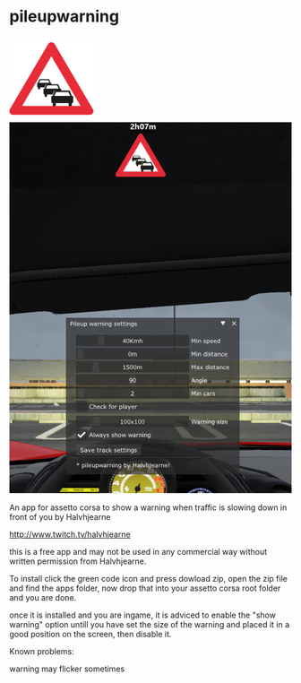 # pileupwarning

<img src="https://github.com/Halvhjearne/pileupwarning/blob/master/apps/lua/pileupwarning/pileup.png?raw=true" title="tempscreenshot" width="150">
<img src="https://github.com/Halvhjearne/pileupwarning/blob/main/screenshot.PNG?raw=true" title="tempscreenshot">

An app for assetto corsa to show a warning when traffic is slowing down in front of you by Halvhjearne

http://www.twitch.tv/halvhjearne

this is a free app and may not be used in any commercial way without written permission from Halvhjearne.

To install click the green code icon and press dowload zip, open the zip file and find the apps folder, now drop that into your assetto corsa root folder and you are done.

once it is installed and you are ingame, it is adviced to enable the "show warning" option untill you have set the size of the warning and placed it in a good position on the screen, then disable it.

Known problems: 

warning may flicker sometimes

